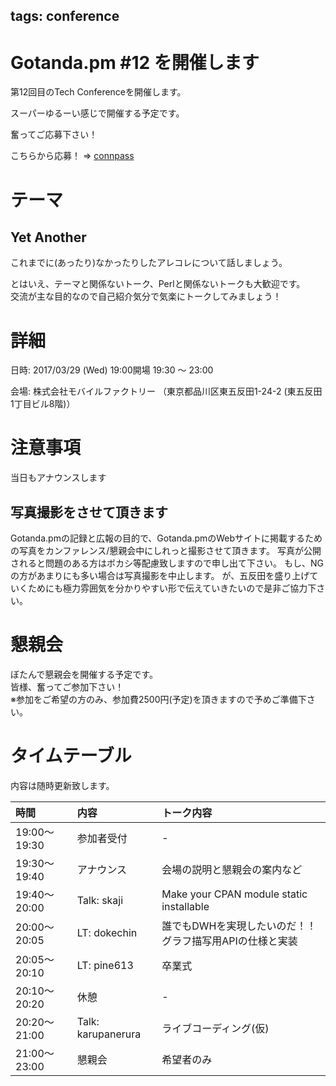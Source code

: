 tags: conference
---
# Gotanda.pm #12 を開催します

第12回目のTech Conferenceを開催します。

スーパーゆるーい感じで開催する予定です。

奮ってご応募下さい！

こちらから応募！ => [connpass](https://gotanda-pm.connpass.com/event/52867/)

# テーマ

## Yet Another

これまでに(あったり)なかったりしたアレコレについて話しましょう。

とはいえ、テーマと関係ないトーク、Perlと関係ないトークも大歓迎です。  
交流が主な目的なので自己紹介気分で気楽にトークしてみましょう！

# 詳細

日時: 2017/03/29 (Wed) 19:00開場 19:30 〜 23:00

会場: 株式会社モバイルファクトリー （東京都品川区東五反田1-24-2 (東五反田1丁目ビル8階)）

# 注意事項

当日もアナウンスします

## 写真撮影をさせて頂きます

Gotanda.pmの記録と広報の目的で、Gotanda.pmのWebサイトに掲載するための写真をカンファレンス/懇親会中にしれっと撮影させて頂きます。
写真が公開されると問題のある方はボカシ等配慮致しますので申し出て下さい。
もし、NGの方があまりにも多い場合は写真撮影を中止します。
が、五反田を盛り上げていくためにも極力雰囲気を分かりやすい形で伝えていきたいので是非ご協力下さい。

# 懇親会

ぼたんで懇親会を開催する予定です。  
皆様、奮ってご参加下さい！  
※参加をご希望の方のみ、参加費2500円(予定)を頂きますので予めご準備下さい。


# タイムテーブル

内容は随時更新致します。

| 時間 | 内容 | トーク内容 |
|:-----|:-----|:-----------|
| 19:00〜19:30 | 参加者受付 | - |
| 19:30〜19:40 | アナウンス | 会場の説明と懇親会の案内など |
| 19:40〜20:00 | Talk: skaji | Make your CPAN module static installable |
| 20:00〜20:05 | LT: dokechin | 誰でもDWHを実現したいのだ！！グラフ描写用APIの仕様と実装 |
| 20:05〜20:10 | LT: pine613 | 卒業式 |
| 20:10〜20:20 | 休憩 | - |
| 20:20〜21:00 | Talk: karupanerura | ライブコーディング(仮) |
| 21:00〜23:00 | 懇親会 | 希望者のみ |
